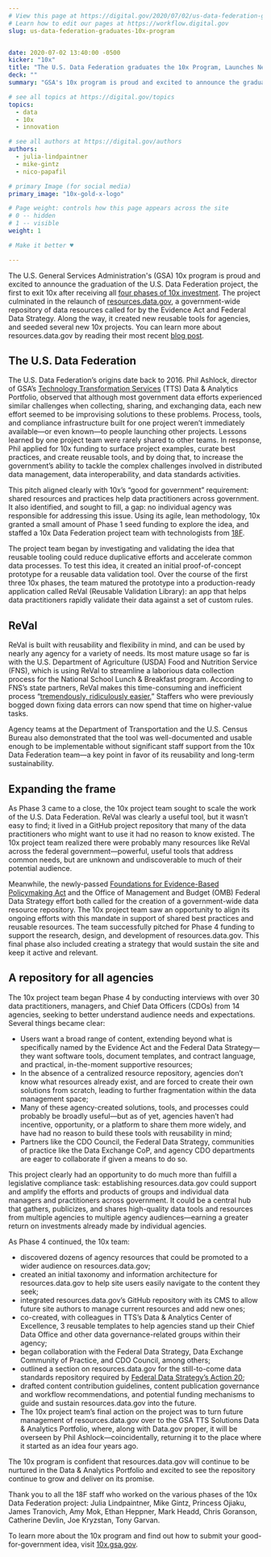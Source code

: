 ```yaml
---
# View this page at https://digital.gov/2020/07/02/us-data-federation-graduates-10x-program
# Learn how to edit our pages at https://workflow.digital.gov
slug: us-data-federation-graduates-10x-program


date: 2020-07-02 13:40:00 -0500
kicker: "10x"
title: "The U.S. Data Federation graduates the 10x Program, Launches New Repository"
deck: ""
summary: "GSA's 10x program is proud and excited to announce the graduation of the U.S. Data Federation project, the first to exit 10x after receiving all four phases of 10x investment."

# see all topics at https://digital.gov/topics
topics: 
  - data
  - 10x
  - innovation

# see all authors at https://digital.gov/authors
authors: 
  - julia-lindpaintner
  - mike-gintz
  - nico-papafil

# primary Image (for social media)
primary_image: "10x-gold-x-logo"

# Page weight: controls how this page appears across the site
# 0 -- hidden
# 1 -- visible
weight: 1

# Make it better ♥

---
```


The U.S. General Services Administration's (GSA) 10x program is proud and excited to announce the graduation of the U.S. Data Federation project, the first to exit 10x after receiving all [four phases of 10x investment](https://10x.gsa.gov/the-10x-process/). The project culminated in the relaunch of [resources.data.gov](https://resources.data.gov), a government-wide repository of data resources called for by the Evidence Act and Federal Data Strategy. Along the way, it created new reusable tools for agencies, and seeded several new 10x projects. You can learn more about resources.data.gov by reading their most recent [blog post](https://www.data.gov/meta/serving-the-needs-of-data-practitioners-with-a-new-resources-data-gov/). 

## The U.S. Data Federation 

The U.S. Data Federation’s origins date back to 2016. Phil Ashlock, director of GSA’s [Technology Transformation Services](https://www.gsa.gov/tts/) (TTS) Data & Analytics Portfolio, observed that although most government data efforts experienced similar challenges when collecting, sharing, and exchanging data, each new effort seemed to be improvising solutions to these problems. Process, tools, and compliance infrastructure built for one project weren’t immediately available—or even known—to people launching other projects. Lessons learned by one project team were rarely shared to other teams. In response, Phil applied for 10x funding to surface project examples, curate best practices, and create reusable tools, and by doing that, to increase the government’s ability to tackle the complex challenges involved in distributed data management, data interoperability, and data standards activities. 

This pitch aligned clearly with 10x’s “good for government” requirement: shared resources and practices help data practitioners across government. It also identified, and sought to fill, a gap: no individual agency was responsible for addressing this issue. Using its agile, lean methodology, 10x granted a small amount of Phase 1 seed funding to explore the idea, and staffed a 10x Data Federation project team with technologists from [18F](https://www.18f.gov). 

The project team began by investigating and validating the idea that reusable tooling could reduce duplicative efforts and accelerate common data processes. To test this idea, it created an initial proof-of-concept prototype for a reusable data validation tool. Over the course of the first three 10x phases, the team matured the prototype into a production-ready application called ReVal (Reusable Validation Library): an app that helps data practitioners rapidly validate their data against a set of custom rules. 

## ReVal 

ReVal is built with reusability and flexibility in mind, and can be used by nearly any agency for a variety of needs. Its most mature usage so far is with the U.S. Department of Agriculture (USDA) Food and Nutrition Service (FNS), which is using ReVal to streamline a laborious data collection process for the National School Lunch & Breakfast program. According to FNS’s state partners, ReVal makes this time-consuming and inefficient process “[tremendously, ridiculously easier.](https://18f.gsa.gov/2020/04/23/saving-time-and-improving-data-quality-for-the-national-school-lunch-breakfast-program/)” Staffers who were previously bogged down fixing data errors can now spend that time on higher-value tasks. 

Agency teams at the Department of Transportation and the U.S. Census Bureau also demonstrated that the tool was well-documented and usable enough to be implementable without significant staff support from the 10x Data Federation team—a key point in favor of its reusability and long-term sustainability. 

## Expanding the frame 

As Phase 3 came to a close, the 10x project team sought to scale the work of the U.S. Data Federation. ReVal was clearly a useful tool, but it wasn’t easy to find; it lived in a GitHub project repository that many of the data practitioners who might want to use it had no reason to know existed. The 10x project team realized there were probably many resources like ReVal across the federal government—powerful, useful tools that address common needs, but are unknown and undiscoverable to much of their potential audience. 

Meanwhile, the newly-passed [Foundations for Evidence-Based Policymaking Act](https://www.cio.gov/policies-and-priorities/evidence-based-policymaking/) and the Office of Management and Budget (OMB) Federal Data Strategy effort both called for the creation of a government-wide data resource repository. The 10x project team saw an opportunity to align its ongoing efforts with this mandate in support of shared best practices and reusable resources. The team successfully pitched for Phase 4 funding to support the research, design, and development of resources.data.gov. This final phase also included creating a strategy that would sustain the site and keep it active and relevant. 

## A repository for all agencies 

The 10x project team began Phase 4 by conducting interviews with over 30 data practitioners, managers, and Chief Data Officers (CDOs) from 14 agencies, seeking to better understand audience needs and expectations. Several things became clear: 

- Users want a broad range of content, extending beyond what is specifically named by the Evidence Act and the Federal Data Strategy—they want software tools, document templates, and contract language, and practical, in-the-moment supportive resources;
- In the absence of a centralized resource repository, agencies don’t know what resources already exist, and are forced to create their own solutions from scratch, leading to further fragmentation within the data management space;
- Many of these agency-created solutions, tools, and processes could probably be broadly useful—but as of yet, agencies haven’t had incentive, opportunity, or a platform to share them more widely, and have had no reason to build these tools with reusability in mind;
- Partners like the CDO Council, the Federal Data Strategy, communities of practice like the Data Exchange CoP, and agency CDO departments are eager to collaborate if given a means to do so. 

This project clearly had an opportunity to do much more than fulfill a legislative compliance task: establishing resources.data.gov could support and amplify the efforts and products of groups and individual data managers and practitioners across government. It could be a central hub that gathers, publicizes, and shares high-quality data tools and resources from multiple agencies to multiple agency audiences—earning a greater return on investments already made by individual agencies. 

As Phase 4 continued, the 10x team: 

- discovered dozens of agency resources that could be promoted to a wider audience on resources.data.gov;
- created an initial taxonomy and information architecture for resources.data.gov to help site users easily navigate to the content they seek;
- integrated resources.data.gov’s GitHub repository with its CMS to allow future site authors to manage current resources and add new ones;
- co-created, with colleagues in TTS’s Data & Analytics Center of Excellence, 3 reusable templates to help agencies stand up their Chief Data Office and other data governance-related groups within their agency;
- began collaboration with the Federal Data Strategy, Data Exchange Community of Practice, and CDO Council, among others;
- outlined a section on resources.data.gov for the still-to-come data standards repository required by [Federal Data Strategy’s Action 20](https://strategy.data.gov/action-plan/#action-20-develop-a-data-standards-repository);
- drafted content contribution guidelines, content publication governance and workflow recommendations, and potential funding mechanisms to guide and sustain resources.data.gov into the future.
- The 10x project team’s final action on the project was to turn future management of resources.data.gov over to the GSA TTS Solutions Data & Analytics Portfolio, where, along with Data.gov proper, it will be overseen by Phil Ashlock—coincidentally, returning it to the place where it started as an idea four years ago. 

The 10x program is confident that resources.data.gov will continue to be nurtured in the Data & Analytics Portfolio and excited to see the repository continue to grow and deliver on its promise. 

Thank you to all the 18F staff who worked on the various phases of the 10x Data Federation project: Julia Lindpaintner, Mike Gintz, Princess Ojiaku, James Tranovich, Amy Mok, Ethan Heppner, Mark Headd, Chris Goranson, Catherine Devlin, Joe Kryzstan, Tony Garvan. 

To learn more about the 10x program and find out how to submit your good-for-government idea, visit [10x.gsa.gov](https://10x.gsa.gov). 
